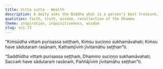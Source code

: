 ```yaml
---
title: Vitta sutta - Wealth
description: A deity asks the Buddha what is a person‘s best treasure, what brings happiness when well practiced, what is sweeter than all tastes, and what kind of life is said to be the best.
qualities: faith, truth, wisdom, recollection of the Dhamma
theme: inspiration, inquisitiveness, wisdom
slug: sn1.73
---
```


“Kiṁsūdha vittaṁ purisassa seṭṭhaṁ,
Kiṁsu suciṇṇo sukhamāvahati;
Kiṁsu have sādutaraṁ rasānaṁ,
Kathaṁjīviṁ jīvitamāhu seṭṭhan”ti.

“Saddhīdha vittaṁ purisassa seṭṭhaṁ,
Dhammo suciṇṇo sukhamāvahati;
Saccaṁ have sādutaraṁ rasānaṁ,
Paññājīviṁ jīvitamāhu seṭṭhan”ti.
